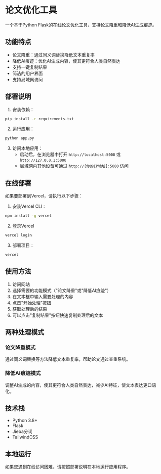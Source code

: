 # 论文优化工具

一个基于Python Flask的在线论文优化工具，支持论文降重和降低AI生成痕迹。

## 功能特点

- 论文降重：通过同义词替换降低文本重复率
- 降低AI痕迹：优化AI生成内容，使其更符合人类自然表达
- 支持一键复制结果
- 简洁的用户界面
- 支持局域网访问

## 部署说明

1. 安装依赖：
```bash
pip install -r requirements.txt
```

2. 运行应用：
```bash
python app.py
```

3. 访问本地应用：
   - 启动后，在浏览器中打开 `http://localhost:5000` 或 `http://127.0.0.1:5000`
   - 局域网内其他设备可通过 `http://[你的IP地址]:5000` 访问

## 在线部署
如果要部署到Vercel，请执行以下步骤：

1. 安装Vercel CLI：
```bash
npm install -g vercel
```

2. 登录Vercel
```bash
vercel login
```

3. 部署项目：
```bash
vercel
```

## 使用方法

1. 访问网站
2. 选择需要的功能模式（"论文降重"或"降低AI痕迹"）
3. 在文本框中输入需要处理的内容
4. 点击"开始处理"按钮
5. 获取处理后的结果
6. 可以点击"复制结果"按钮快速复制处理后的文本

## 两种处理模式

### 论文降重模式
通过同义词替换等方法降低文本重复率，帮助论文通过查重系统。

### 降低AI痕迹模式
调整AI生成的内容，使其更符合人类自然表达，减少AI特征，使文本表达更口语化。

## 技术栈

- Python 3.8+
- Flask
- Jieba分词
- TailwindCSS

## 本地运行

如果您遇到在线访问困难，请按照部署说明在本地运行应用程序。 